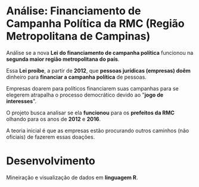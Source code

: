 # Análise: Financiamento de Campanha Política da RMC (Região Metropolitana de Campinas)

Análise se a nova **Lei do financiamento de campanha política** funcionou na **segunda maior região metropolitana do país**.

Essa **Lei proíbe**, a partir de **2012**, que **pessoas jurídicas (empresas) doêm** dinheiro para **financiar a campanha política** de pessoas.

Empresas doarem para políticos financiarem suas campanhas para se elegerem atrapalha o processo democrático devido ao "**jogo de interesses**".

O projeto busca analisar se ela **funcionou** para os **prefeitos da RMC** olhando para os anos de **2012** e **2016**.

A teoria inicial é que as empresas estão procurando outros caminhos (não oficiais) de fazerem essas doações.

# Desenvolvimento

Mineiração e visualização de dados em **linguagem R**.

